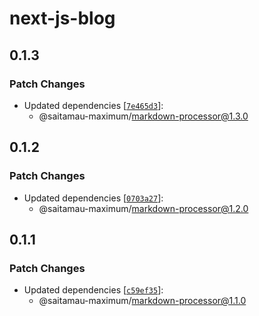 # next-js-blog

## 0.1.3

### Patch Changes

- Updated dependencies [[`7e465d3`](https://github.com/saitamau-maximum/markdown/commit/7e465d3b626c95fa74a37dfcd33dc5ccb3482dcf)]:
  - @saitamau-maximum/markdown-processor@1.3.0

## 0.1.2

### Patch Changes

- Updated dependencies [[`0703a27`](https://github.com/saitamau-maximum/markdown/commit/0703a2747d5393093abdae8ef9c2ec5d4c92fe37)]:
  - @saitamau-maximum/markdown-processor@1.2.0

## 0.1.1

### Patch Changes

- Updated dependencies [[`c59ef35`](https://github.com/saitamau-maximum/markdown/commit/c59ef35e384b71edd04c4c26fdbbcefa0249f43b)]:
  - @saitamau-maximum/markdown-processor@1.1.0
